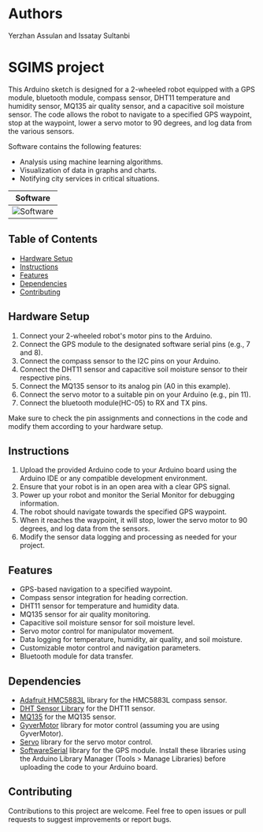 # Authors 

Yerzhan Assulan and Issatay Sultanbi

# SGIMS project

This Arduino sketch is designed for a 2-wheeled robot equipped with a GPS module, bluetooth module, compass sensor, DHT11 temperature and humidity sensor, MQ135 air quality sensor, and a capacitive soil moisture sensor. The code allows the robot to navigate to a specified GPS waypoint, stop at the waypoint, lower a servo motor to 90 degrees, and log data from the various sensors.

Software contains the following features:

- Analysis using machine learning algorithms.
- Visualization of data in graphs and charts.
- Notifying city services in critical situations.

| Software |
| -------------  |
| ![Software](https://github.com/MrZapTM/Infomatrix_SGIMS_project-code/blob/main/images/software_image.jpeg) |

## Table of Contents

- [Hardware Setup](#hardware-setup)
- [Instructions](#instructions)
- [Features](#features)
- [Dependencies](#dependencies)
- [Contributing](#contributing)

## Hardware Setup

1. Connect your 2-wheeled robot's motor pins to the Arduino.
2. Connect the GPS module to the designated software serial pins (e.g., 7 and 8).
3. Connect the compass sensor to the I2C pins on your Arduino.
4. Connect the DHT11 sensor and capacitive soil moisture sensor to their respective pins.
5. Connect the MQ135 sensor to its analog pin (A0 in this example).
6. Connect the servo motor to a suitable pin on your Arduino (e.g., pin 11).
7. Connect the bluetooth module(HC-05) to RX and TX pins.

Make sure to check the pin assignments and connections in the code and modify them according to your hardware setup.

## Instructions

1. Upload the provided Arduino code to your Arduino board using the Arduino IDE or any compatible development environment.
2. Ensure that your robot is in an open area with a clear GPS signal.
3. Power up your robot and monitor the Serial Monitor for debugging information.
4. The robot should navigate towards the specified GPS waypoint.
5. When it reaches the waypoint, it will stop, lower the servo motor to 90 degrees, and log data from the sensors.
6. Modify the sensor data logging and processing as needed for your project.
   
## Features

- GPS-based navigation to a specified waypoint.
- Compass sensor integration for heading correction.
- DHT11 sensor for temperature and humidity data.
- MQ135 sensor for air quality monitoring.
- Capacitive soil moisture sensor for soil moisture level.
- Servo motor control for manipulator movement.
- Data logging for temperature, humidity, air quality, and soil moisture.
- Customizable motor control and navigation parameters.
- Bluetooth module for data transfer.

## Dependencies

- [Adafruit HMC5883L](https://github.com/adafruit/Adafruit_HMC5883_Unified) library for the HMC5883L compass sensor.
- [DHT Sensor Library](https://github.com/adafruit/DHT-sensor-library) for the DHT11 sensor.
- [MQ135](https://github.com/GeorgK/MQ135) for the MQ135 sensor.
- [GyverMotor](https://github.com/GyverLibs/GyverMotor) library for motor control (assuming you are using GyverMotor).
- [Servo](https://www.arduino.cc/en/Reference/Servo) library for the servo motor control.
- [SoftwareSerial](https://www.arduino.cc/en/Reference/SoftwareSerial) library for the GPS module.
Install these libraries using the Arduino Library Manager (Tools > Manage Libraries) before uploading the code to your Arduino board.

## Contributing

Contributions to this project are welcome. Feel free to open issues or pull requests to suggest improvements or report bugs.
